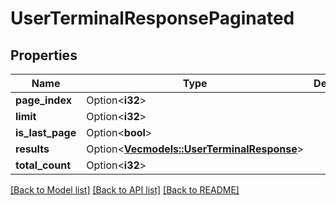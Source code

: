 # UserTerminalResponsePaginated

## Properties

Name | Type | Description | Notes
------------ | ------------- | ------------- | -------------
**page_index** | Option<**i32**> |  | [optional]
**limit** | Option<**i32**> |  | [optional]
**is_last_page** | Option<**bool**> |  | [optional]
**results** | Option<[**Vec<models::UserTerminalResponse>**](UserTerminalResponse.md)> |  | [optional]
**total_count** | Option<**i32**> |  | [optional]

[[Back to Model list]](../README.md#documentation-for-models) [[Back to API list]](../README.md#documentation-for-api-endpoints) [[Back to README]](../README.md)



